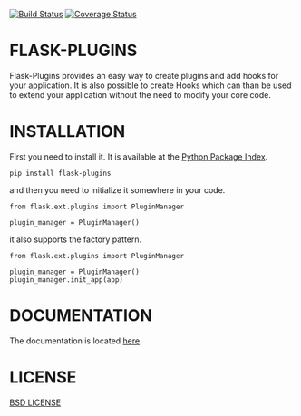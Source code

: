 [![Build Status](https://travis-ci.org/sh4nks/flask-plugins.svg?branch=master)](https://travis-ci.org/sh4nks/flask-plugins) [![Coverage Status](https://coveralls.io/repos/sh4nks/flask-plugins/badge.png)](https://coveralls.io/r/sh4nks/flask-plugins)

# FLASK-PLUGINS

Flask-Plugins provides an easy way to create plugins and add hooks for your
application. It is also possible to create Hooks which can than be used to
extend your application without the need to modify your core code.


# INSTALLATION

First you need to install it. It is available at the [Python Package Index](https://pypi.python.org/pypi/flask-plugins).

    pip install flask-plugins

and then you need to initialize it somewhere in your code.

    from flask.ext.plugins import PluginManager

    plugin_manager = PluginManager()

it also supports the factory pattern.

    from flask.ext.plugins import PluginManager

    plugin_manager = PluginManager()
    plugin_manager.init_app(app)


# DOCUMENTATION

The documentation is located [here](http://flask-plugins.readthedocs.org/en/latest/).


# LICENSE

[BSD LICENSE](http://flask.pocoo.org/docs/license/#flask-license)
